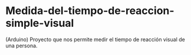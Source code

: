 # Medida-del-tiempo-de-reaccion-simple-visual
(Arduino) Proyecto que nos permite medir el tiempo de reacción visual de una persona.

